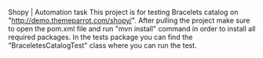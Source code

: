 Shopy | Automation task
This project is for testing Bracelets catalog on "http://demo.themeparrot.com/shopy/".
After pulling the project make sure to open the pom.xml file and run "mvn install" command in order to install all required packages.
In the tests package you can find the "BraceletesCatalogTest" class where you can run the test.
